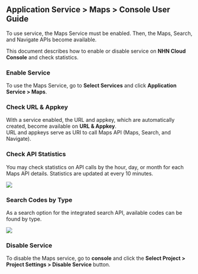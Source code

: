 ## Application Service > Maps > Console User Guide 

To use service, the Maps Service must be enabled. Then, the Maps, Search, and Navigate APIs become available. 

This document describes how to enable or disable service on **NHN Cloud Console** and check statistics. 

### Enable Service

To use the Maps Service, go to **Select Services** and click **Application Service > Maps**. 

### Check URL & Appkey 
With a service enabled, the URL and appkey, which are automatically created, become available on **URL & Appkey**. <br>
URL and appkeys serve as URI to call Maps API (Maps, Search, and Navigate). 

###  Check API Statistics 
You may check statistics on API calls by the hour, day, or month for each Maps API details. 
Statistics are updated at every 10 minutes. 

![](http://static.toastoven.net/prod_maps/img_02.JPG)

### Search Codes by Type 
As a search option for the integrated search API, available codes can be found by type. 

![](http://static.toastoven.net/prod_maps/img_03.JPG)

### Disable Service
To disable the Maps service, go to **console** and click the **Select Project > Project Settings > Disable Service** button.
